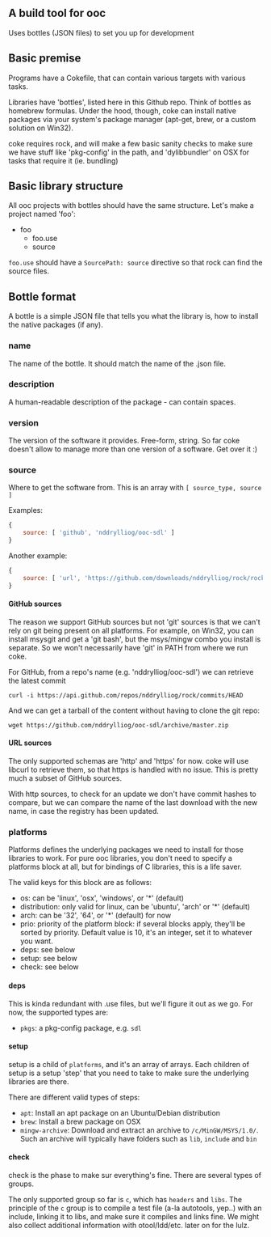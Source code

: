 ## A build tool for ooc

Uses bottles (JSON files) to set you up for development

## Basic premise

Programs have a Cokefile, that can contain various targets with various tasks.

Libraries have 'bottles', listed here in this Github repo. Think of bottles
as homebrew formulas. Under the hood, though, coke can install native
packages via your system's package manager (apt-get, brew, or a custom solution
on Win32).

coke requires rock, and will make a few basic sanity checks to make sure we have
stuff like 'pkg-config' in the path, and 'dylibbundler' on OSX for tasks that
require it (ie. bundling)

## Basic library structure

All ooc projects with bottles should have the same structure. Let's make a project
named 'foo':

  * foo
    * foo.use
    * source

`foo.use` should have a `SourcePath: source` directive so that rock can find the
source files.

## Bottle format

A bottle is a simple JSON file that tells you what the library is, how to install
the native packages (if any).

### name

The name of the bottle. It should match the name of the .json file.

### description

A human-readable description of the package - can contain spaces.

### version

The version of the software it provides. Free-form, string. So far coke
doesn't allow to manage more than one version of a software. Get over it :)

### source

Where to get the software from. This is an array with `[ source_type, source ] `

Examples:

```javascript
{
    source: [ 'github', 'nddrylliog/ooc-sdl' ]
}
```

Another example:

```javascript
{
    source: [ 'url', 'https://github.com/downloads/nddrylliog/rock/rock-0.9.4-prealpha4-bootstrap-only.tar.bz2' ]
}
```

#### GitHub sources

The reason we support GitHub sources but not 'git' sources is that we can't
rely on git being present on all platforms. For example, on Win32, you can
install msysgit and get a 'git bash', but the msys/mingw combo you install is
separate. So we won't necessarily have 'git' in PATH from where we run coke.

For GitHub, from a repo's name (e.g. 'nddrylliog/ooc-sdl') we can retrieve the latest
commit

```
curl -i https://api.github.com/repos/nddrylliog/rock/commits/HEAD
```

And we can get a tarball of the content without having to clone the git repo:

```
wget https://github.com/nddrylliog/ooc-sdl/archive/master.zip
```

#### URL sources

The only supported schemas are 'http' and 'https' for now. coke will use
libcurl to retrieve them, so that https is handled with no issue. This is
pretty much a subset of GitHub sources.

With http sources, to check for an update we don't have commit hashes to
compare, but we can compare the name of the last download with the new name,
in case the registry has been updated.

### platforms

Platforms defines the underlying packages we need to install for those libraries
to work. For pure ooc libraries, you don't need to specify a platforms block
at all, but for bindings of C libraries, this is a life saver.

The valid keys for this block are as follows:

  * os: can be 'linux', 'osx', 'windows', or '*' (default)
  * distribution: only valid for linux, can be 'ubuntu', 'arch' or '*' (default)
  * arch: can be '32', '64', or '*' (default) for now
  * prio: priority of the platform block: if several blocks apply, they'll be sorted
    by priority. Default value is 10, it's an integer, set it to whatever you want.
  * deps: see below
  * setup: see below
  * check: see below

#### deps

This is kinda redundant with .use files, but we'll figure it out as we go. For now,
the supported types are:

  * `pkgs`: a pkg-config package, e.g. `sdl`

#### setup

setup is a child of `platforms`, and it's an array of arrays. Each children of
setup is a setup 'step' that you need to take to make sure the underlying libraries
are there.

There are different valid types of steps:

  * `apt`: Install an apt package on an Ubuntu/Debian distribution
  * `brew`: Install a brew package on OSX
  * `mingw-archive`: Download and extract an archive to `/c/MinGW/MSYS/1.0/`. Such
     an archive will typically have folders such as `lib`, `include` and `bin`

#### check

check is the phase to make sur everything's fine. There are several types of groups.

The only supported group so far is `c`, which has `headers` and `libs`. The principle
of the `c` group is to compile a test file (a-la autotools, yep..) with an include,
linking it to libs, and make sure it compiles and links fine. We might also collect
additional information with otool/ldd/etc. later on for the lulz.

